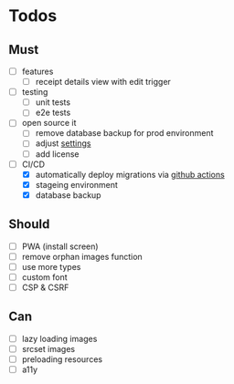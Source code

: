 # Todos

## Must

- [ ] features
  - [ ] receipt details view with edit trigger
- [ ] testing
  - [ ] unit tests
  - [ ] e2e tests
- [ ] open source it
  - [ ] remove database backup for prod environment
  - [ ] adjust [settings](https://github.com/Theiaz/clickncook-supabase/settings/)
  - [ ] add license
- [ ] CI/CD
  - [x] automatically deploy migrations via [github actions](https://supabase.com/docs/guides/cli/managing-environments)
  - [x] stageing environment
  - [x] database backup

## Should

- [ ] PWA (install screen)
- [ ] remove orphan images function
- [ ] use more types
- [ ] custom font
- [ ] CSP & CSRF

## Can

- [ ] lazy loading images
- [ ] srcset images
- [ ] preloading resources
- [ ] a11y
